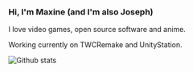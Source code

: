 ### Hi, I'm Maxine (and I'm also Joseph)

I love video games, open source software and anime.

Working currently on TWCRemake and UnityStation.

![Github stats](https://github-readme-stats.vercel.app/api?username=MaxIsJoe)

<!--
**MaxIsJoe/MaxIsJoe** is a ✨ _special_ ✨ repository because its `README.md` (this file) appears on your GitHub profile.

Here are some ideas to get you started:

- 🔭 I’m currently working on ...
- 🌱 I’m currently learning ...
- 👯 I’m looking to collaborate on ...
- 🤔 I’m looking for help with ...
- 💬 Ask me about ...
- 📫 How to reach me: ...
- 😄 Pronouns: ...
- ⚡ Fun fact: ...
-->
